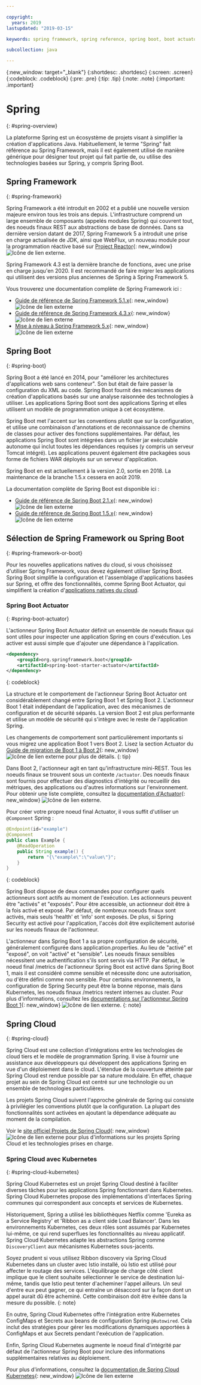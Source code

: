 ```yaml
---

copyright:
  years: 2019
lastupdated: "2019-03-15"

keywords: spring framework, spring reference, spring boot, boot actuator, spring kubernetes

subcollection: java

---
```


{:new_window: target="_blank"}
{:shortdesc: .shortdesc}
{:screen: .screen}
{:codeblock: .codeblock}
{:pre: .pre}
{:tip: .tip}
{:note: .note}
{:important: .important}

# Spring
{: #spring-overview}

La plateforme Spring est un écosystème de projets visant à simplifier la création d'applications Java. Habituellement, le terme "Spring" fait référence au Spring Framework, mais il est également utilisé de manière générique pour désigner tout projet qui fait partie de, ou utilise des technologies basées sur Spring, y compris Spring Boot.

## Spring Framework
{: #spring-framework}

Spring Framework a été introduit en 2002 et a publié une nouvelle version majeure environ tous les trois ans depuis. L'infrastructure comprend un large ensemble de composants (appelés modules Spring) qui couvrent tout, des noeuds finaux REST aux abstractions de base de données. Dans sa dernière version datant de 2017, Spring Framework 5 a introduit une prise en charge actualisée de JDK, ainsi que WebFlux, un nouveau module pour la programmation réactive basé sur [Project Reactor](https://projectreactor.io/){: new_window} ![Icône de lien externe](../icons/launch-glyph.svg "Icône de lien externe").

Spring Framework 4.3 est la dernière branche de fonctions, avec une prise en charge jusqu'en 2020. Il est recommandé de faire migrer les applications qui utilisent des versions plus anciennes de Spring à Spring Framework 5.

Vous trouverez une documentation complète de Spring Framework ici :

* [Guide de référence de Spring Framework 5.1.x](https://docs.spring.io/spring/docs/5.1.x/spring-framework-reference/){: new_window} ![Icône de lien externe](../icons/launch-glyph.svg "Icône de lien externe")
* [Guide de référence de Spring Framework 4.3.x](https://docs.spring.io/spring/docs/4.3.x/spring-framework-reference/){: new_window} ![Icône de lien externe](../icons/launch-glyph.svg "Icône de lien externe")
* [Mise à niveau à Spring Framework 5.x](https://github.com/spring-projects/spring-framework/wiki/Upgrading-to-Spring-Framework-5.x){: new_window} ![Icône de lien externe](../icons/launch-glyph.svg "Icône de lien externe")

## Spring Boot
{: #spring-boot}

Spring Boot a été lancé en 2014, pour "améliorer les architectures d'applications web sans conteneur". Son but était de faire passer la configuration du XML au code. Spring Boot fournit des mécanismes de création d'applications basés sur une analyse raisonnée des technologies à utiliser. Les applications Spring Boot sont des applications Spring et elles utilisent un modèle de programmation unique à cet écosystème.

Spring Boot met l'accent sur les conventions plutôt que sur la configuration, et utilise une combinaison d'annotations et de reconnaissance de chemins de classes pour activer des fonctions supplémentaires. Par défaut, les applications Spring Boot sont intégrées dans un fichier jar exécutable autonome qui inclut toutes les dépendances requises (y compris un serveur Tomcat intégré). Les applications peuvent également être packagées sous forme de fichiers WAR déployés sur un serveur d'application.

Spring Boot en est actuellement à la version 2.0, sortie en 2018. La maintenance de la branche 1.5.x cessera en août 2019.

La documentation complète de Spring Boot est disponible ici :

* [Guide de référence de Spring Boot 2.1.x](https://docs.spring.io/spring-boot/docs/2.1.x/reference){: new_window} ![Icône de lien externe](../icons/launch-glyph.svg "Icône de lien externe")
* [Guide de référence de Spring Boot 1.5.x](https://docs.spring.io/spring-boot/docs/1.5.x/reference/){: new_window} ![Icône de lien externe](../icons/launch-glyph.svg "Icône de lien externe")

## Sélection de Spring Framework ou Spring Boot
{: #spring-framework-or-boot}

Pour les nouvelles applications natives du cloud, si vous choisissez d'utiliser Spring Framework, vous devez également utiliser Spring Boot. Spring Boot simplifie la configuration et l'assemblage d'applications basées sur Spring, et offre des fonctionnalités, comme Spring Boot Actuator, qui simplifient la création d'[applications natives du cloud](/docs/cloud-native?topic=cloud-native-overview#overview).

### Spring Boot Actuator
{: #spring-boot-actuator}

L'actionneur Spring Boot Actuator définit un ensemble de noeuds finaux qui sont utiles pour inspecter une application Spring en cours d'exécution. Les activer est aussi simple que d'ajouter une dépendance à l'application.

```xml
<dependency>
    <groupId>org.springframework.boot</groupId>
    <artifactId>spring-boot-starter-actuator</artifactId>
</dependency>
```
{: codeblock}

La structure et le comportement de l'actionneur Spring Boot Actuator ont considérablement changé entre Spring Boot 1 et Spring Boot 2. L'actionneur Boot 1 était indépendant de l'application, avec des mécanismes de configuration et de sécurité séparés. La version Boot 2 est plus performante et utilise un modèle de sécurité qui s'intègre avec le reste de l'application Spring.

Les changements de comportement sont particulièrement importants si vous migrez une application Boot 1 vers Boot 2. Lisez la section Actuator du [Guide de migration de Boot 1 à Boot 2](https://github.com/spring-projects/spring-boot/wiki/Spring-Boot-2.0-Migration-Guide#spring-boot-actuator){: new_window} ![Icône de lien externe](../icons/launch-glyph.svg "Icône de lien externe") pour plus de détails.
{: tip}

Dans Boot 2, l'actionneur agit en tant qu'infrastructure mini-REST. Tous les noeuds finaux se trouvent sous un contexte `/actuator`. Des noeuds finaux sont fournis pour effectuer des diagnostics d'intégrité ou recueillir des métriques, des applications ou d'autres informations sur l'environnement. Pour obtenir une liste complète, consultez la [documentation d'Actuator](https://docs.spring.io/spring-boot/docs/current-SNAPSHOT/reference/html/production-ready-features.html#production-ready){: new_window} ![Icône de lien externe](../icons/launch-glyph.svg "Icône de lien externe").

Pour créer votre propre noeud final Actuator, il vous suffit d'utiliser un `@Component` Spring :

```java
@Endpoint(id="example")
@Component
public class Example {
    @ReadOperation
    public String example() {
        return "{\"example\":\"value\"}";
    }
}
```
{: codeblock}

Spring Boot dispose de deux commandes pour configurer quels actionneurs sont actifs au moment de l'exécution. Les actionneurs peuvent être "activés" et "exposés". Pour être accessible, un actionneur doit être à la fois activé et exposé. Par défaut, de nombreux noeuds finaux sont activés, mais seuls 'health' et 'info' sont exposés. De plus, si Spring Security est activé pour l'application, l'accès doit être explicitement autorisé sur les noeuds finaux de l'actionneur.

L'actionneur dans Spring Boot 1 a sa propre configuration de sécurité, généralement configurée dans application.properties. Au lieu de "activé" et "exposé", on voit "activé" et "sensible". Les noeuds finaux sensibles nécessitent une authentification s'ils sont servis via HTTP. Par défaut, le noeud final /metrics de l'actionneur Spring Boot est activé dans Spring Boot 1, mais il est considéré comme sensible et nécessite donc une autorisation, ou d'être défini comme non sensible. Pour certains environnements, la configuration de Spring Security peut être la bonne réponse, mais dans Kubernetes, les noeuds finaux /metrics restent internes au cluster. Pour plus d'informations, consultez les [documentations sur l'actionneur Spring Boot 1](https://docs.spring.io/spring-boot/docs/1.5.2.RELEASE/reference/htmlsingle/#production-ready){: new_window} ![Icône de lien externe](../icons/launch-glyph.svg "Icône de lien externe").
{: note}

## Spring Cloud
{: #spring-cloud}

Spring Cloud est une collection d'intégrations entre les technologies de cloud tiers et le modèle de programmation Spring. Il vise à fournir une assistance aux développeurs qui développent des applications Spring en vue d'un déploiement dans le cloud. L'étendue de la couverture atteinte par Spring Cloud est rendue possible par sa nature modulaire. En effet, chaque projet au sein de Spring Cloud est centré sur une technologie ou un ensemble de technologies particulières.

Les projets Spring Cloud suivent l'approche générale de Spring qui consiste à privilégier les conventions plutôt que la configuration. La plupart des fonctionnalités sont activées en ajoutant la dépendance adéquate au moment de la compilation.

Voir le [site officiel Projets de Spring Cloud](https://spring.io/projects/spring-cloud){: new_window} ![Icône de lien externe](../icons/launch-glyph.svg "Icône de lien externe") pour plus d'informations sur les projets Spring Cloud et les technologies prises en charge.

### Spring Cloud avec Kubernetes
{: #spring-cloud-kubernetes}

Spring Cloud Kubernetes est un projet Spring Cloud destiné à faciliter diverses tâches pour les applications Spring fonctionnant dans Kubernetes. Spring Cloud Kubernetes propose des implémentations d'interfaces Spring communes qui correspondent aux concepts et services de Kubernetes.

Historiquement, Spring a utilisé les bibliothèques Netflix comme 'Eureka as a Service Registry' et 'Ribbon as a client side Load Balancer'. Dans les environnements Kubernetes, ces deux rôles sont assumés par Kubernetes lui-même, ce qui rend superflues les fonctionnalités au niveau applicatif. Spring Cloud Kubernetes adapte les abstractions Spring comme `DiscoveryClient` aux mécanismes Kubernetes sous-jacents.

Soyez prudent si vous utilisez Ribbon discovery via Spring Cloud Kubernetes dans un cluster avec Istio installé, où Istio est utilisé pour affecter le routage des services. L'équilibrage de charge côté client implique que le client souhaite sélectionner le service de destination lui-même, tandis que Istio peut tenter d'acheminer l'appel ailleurs. Un seul d'entre eux peut gagner, ce qui entraîne un désaccord sur la façon dont un appel aurait dû être acheminé. Cette combinaison doit être évitée dans la mesure du possible.
{: note}

En outre, Spring Cloud Kubernetes offre l'intégration entre Kubernetes ConfigMaps et Secrets aux beans de configuration Spring `@Autowired`. Cela inclut des stratégies pour gérer les modifications dynamiques apportées à ConfigMaps et aux Secrets pendant l'exécution de l'application.

Enfin, Spring Cloud Kubernetes augmente le noeud final d'intégrité par défaut de l'actionneur Spring Boot pour inclure des informations supplémentaires relatives au déploiement.

Pour plus d'informations, consultez la [documentation de Spring Cloud Kubernetes](https://cloud.spring.io/spring-cloud-static/spring-cloud-kubernetes/2.1.0.RC1/single/spring-cloud-kubernetes.html){: new_window} ![Icône de lien externe](../icons/launch-glyph.svg "Icône de lien externe")


<!--
### Spring Cloud Streams
{: #spring-cloud-streams}


:FIXME:
-->
